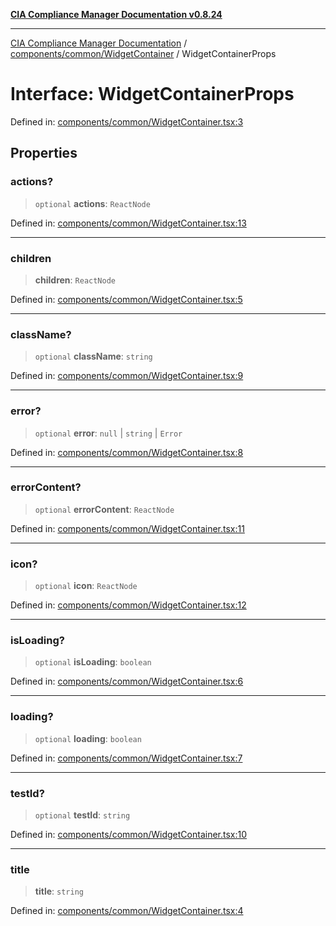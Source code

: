 [**CIA Compliance Manager Documentation v0.8.24**](../../../../README.md)

***

[CIA Compliance Manager Documentation](../../../../modules.md) / [components/common/WidgetContainer](../README.md) / WidgetContainerProps

# Interface: WidgetContainerProps

Defined in: [components/common/WidgetContainer.tsx:3](https://github.com/Hack23/cia-compliance-manager/blob/8f5d084752ccee354557e96bf8b49239fb671c91/src/components/common/WidgetContainer.tsx#L3)

## Properties

### actions?

> `optional` **actions**: `ReactNode`

Defined in: [components/common/WidgetContainer.tsx:13](https://github.com/Hack23/cia-compliance-manager/blob/8f5d084752ccee354557e96bf8b49239fb671c91/src/components/common/WidgetContainer.tsx#L13)

***

### children

> **children**: `ReactNode`

Defined in: [components/common/WidgetContainer.tsx:5](https://github.com/Hack23/cia-compliance-manager/blob/8f5d084752ccee354557e96bf8b49239fb671c91/src/components/common/WidgetContainer.tsx#L5)

***

### className?

> `optional` **className**: `string`

Defined in: [components/common/WidgetContainer.tsx:9](https://github.com/Hack23/cia-compliance-manager/blob/8f5d084752ccee354557e96bf8b49239fb671c91/src/components/common/WidgetContainer.tsx#L9)

***

### error?

> `optional` **error**: `null` \| `string` \| `Error`

Defined in: [components/common/WidgetContainer.tsx:8](https://github.com/Hack23/cia-compliance-manager/blob/8f5d084752ccee354557e96bf8b49239fb671c91/src/components/common/WidgetContainer.tsx#L8)

***

### errorContent?

> `optional` **errorContent**: `ReactNode`

Defined in: [components/common/WidgetContainer.tsx:11](https://github.com/Hack23/cia-compliance-manager/blob/8f5d084752ccee354557e96bf8b49239fb671c91/src/components/common/WidgetContainer.tsx#L11)

***

### icon?

> `optional` **icon**: `ReactNode`

Defined in: [components/common/WidgetContainer.tsx:12](https://github.com/Hack23/cia-compliance-manager/blob/8f5d084752ccee354557e96bf8b49239fb671c91/src/components/common/WidgetContainer.tsx#L12)

***

### isLoading?

> `optional` **isLoading**: `boolean`

Defined in: [components/common/WidgetContainer.tsx:6](https://github.com/Hack23/cia-compliance-manager/blob/8f5d084752ccee354557e96bf8b49239fb671c91/src/components/common/WidgetContainer.tsx#L6)

***

### loading?

> `optional` **loading**: `boolean`

Defined in: [components/common/WidgetContainer.tsx:7](https://github.com/Hack23/cia-compliance-manager/blob/8f5d084752ccee354557e96bf8b49239fb671c91/src/components/common/WidgetContainer.tsx#L7)

***

### testId?

> `optional` **testId**: `string`

Defined in: [components/common/WidgetContainer.tsx:10](https://github.com/Hack23/cia-compliance-manager/blob/8f5d084752ccee354557e96bf8b49239fb671c91/src/components/common/WidgetContainer.tsx#L10)

***

### title

> **title**: `string`

Defined in: [components/common/WidgetContainer.tsx:4](https://github.com/Hack23/cia-compliance-manager/blob/8f5d084752ccee354557e96bf8b49239fb671c91/src/components/common/WidgetContainer.tsx#L4)
